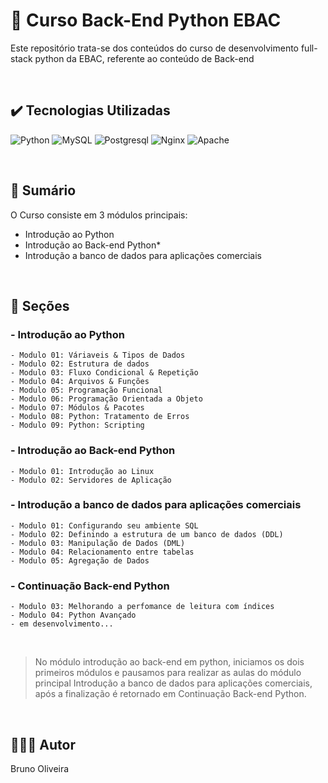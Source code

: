 # 📌 Curso Back-End Python EBAC
Este repositório trata-se dos conteúdos do curso de desenvolvimento full-stack python da EBAC, referente ao conteúdo de Back-end

<br>

## ✔️ Tecnologias Utilizadas
![Python](https://img.shields.io/badge/Python-3776AB?style=for-the-badge&logo=python&logoColor=white)
![MySQL](https://img.shields.io/badge/MySQL-00000F?style=for-the-badge&logo=mysql&logoColor=white)
![Postgresql](https://img.shields.io/badge/PostgreSQL-316192?style=for-the-badge&logo=postgresql&logoColor=white)
![Nginx](https://img.shields.io/badge/Nginx-009639?style=for-the-badge&logo=nginx&logoColor=white)
![Apache](https://img.shields.io/badge/Apache-CA2136?style=for-the-badge&logo=apache&logoColor=white)

<br>

## 📎 Sumário
O Curso consiste em 3 módulos principais:
- Introdução ao Python
- Introdução ao Back-end Python* 
- Introdução a banco de dados para aplicações comerciais

<br>

## 📝 Seções
### - **Introdução ao Python**
    - Modulo 01: Váriaveis & Tipos de Dados
    - Modulo 02: Estrutura de dados
    - Modulo 03: Fluxo Condicional & Repetição
    - Modulo 04: Arquivos & Funções
    - Modulo 05: Programação Funcional
    - Modulo 06: Programação Orientada a Objeto
    - Modulo 07: Módulos & Pacotes
    - Modulo 08: Python: Tratamento de Erros
    - Modulo 09: Python: Scripting

### - **Introdução ao Back-end Python**
    - Modulo 01: Introdução ao Linux
    - Modulo 02: Servidores de Aplicação

### - **Introdução a banco de dados para aplicações comerciais**
    - Modulo 01: Configurando seu ambiente SQL
    - Modulo 02: Definindo a estrutura de um banco de dados (DDL)
    - Modulo 03: Manipulação de Dados (DML)
    - Modulo 04: Relacionamento entre tabelas
    - Modulo 05: Agregação de Dados

### - **Continuação Back-end Python**    
    - Modulo 03: Melhorando a perfomance de leitura com índices
    - Modulo 04: Python Avançado
    - em desenvolvimento...

<br>

> No módulo introdução ao back-end em python, iniciamos os dois primeiros módulos e pausamos para realizar as aulas do módulo principal Introdução a banco de dados para aplicações comerciais, após a finalização é retornado em Continuação Back-end Python.

<br>

## 🙋🏻‍♂️ Autor

Bruno Oliveira
